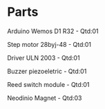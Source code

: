 
# Parts

Arduino Wemos D1 R32 - Qtd:01

Step motor 28byj-48 - Qtd:01

Driver ULN 2003 - Qtd:01

Buzzer piezoeletric - Qtd:01

Reed switch module - Qtd:01

Neodinio Magnet - Qtd:03
